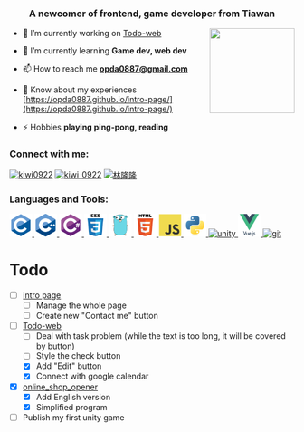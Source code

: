 <h3 align="center">A newcomer of frontend, game developer from Tiawan</h3>

<img align="right" width="150" height="150" src="https://i.imgur.com/WNnYPZL.png">

- 🔭 I’m currently working on [Todo-web](https://github.com/opda0887/Todo-web)

- 🌱 I’m currently learning **Game dev, web dev**

- 📫 How to reach me **opda0887@gmail.com**

- 📄 Know about my experiences [https://opda0887.github.io/intro-page/](https://opda0887.github.io/intro-page/)

- ⚡ Hobbies **playing ping-pong, reading**

<h3 align="left">Connect with me:</h3>
<p align="left">
<a href="https://twitter.com/kiwi0922" target="blank"><img align="center" src="https://raw.githubusercontent.com/rahuldkjain/github-profile-readme-generator/master/src/images/icons/Social/twitter.svg" alt="kiwi0922" height="30" width="40" /></a>
<a href="https://stackoverflow.com/users/kiwi_0922" target="blank"><img align="center" src="https://raw.githubusercontent.com/rahuldkjain/github-profile-readme-generator/master/src/images/icons/Social/stack-overflow.svg" alt="kiwi_0922" height="30" width="40" /></a>
<a href="https://fb.com/林隆隆" target="blank"><img align="center" src="https://raw.githubusercontent.com/rahuldkjain/github-profile-readme-generator/master/src/images/icons/Social/facebook.svg" alt="林隆隆" height="30" width="40" /></a>
</p>

<h3 align="left">Languages and Tools:</h3>
<p align="left"> <a href="https://www.cprogramming.com/" target="_blank" rel="noreferrer"> <img src="https://raw.githubusercontent.com/devicons/devicon/master/icons/c/c-original.svg" alt="c" width="40" height="40"/> </a> <a href="https://www.w3schools.com/cpp/" target="_blank" rel="noreferrer"> <img src="https://raw.githubusercontent.com/devicons/devicon/master/icons/cplusplus/cplusplus-original.svg" alt="cplusplus" width="40" height="40"/> </a> <a href="https://www.w3schools.com/cs/" target="_blank" rel="noreferrer"> <img src="https://raw.githubusercontent.com/devicons/devicon/master/icons/csharp/csharp-original.svg" alt="csharp" width="40" height="40"/> </a> <a href="https://www.w3schools.com/css/" target="_blank" rel="noreferrer"> <img src="https://raw.githubusercontent.com/devicons/devicon/master/icons/css3/css3-original-wordmark.svg" alt="css3" width="40" height="40"/> </a> <a href="https://golang.org" target="_blank" rel="noreferrer"> <img src="https://raw.githubusercontent.com/devicons/devicon/master/icons/go/go-original.svg" alt="go" width="40" height="40"/> </a> <a href="https://www.w3.org/html/" target="_blank" rel="noreferrer"> <img src="https://raw.githubusercontent.com/devicons/devicon/master/icons/html5/html5-original-wordmark.svg" alt="html5" width="40" height="40"/> </a> <a href="https://developer.mozilla.org/en-US/docs/Web/JavaScript" target="_blank" rel="noreferrer"> <img src="https://raw.githubusercontent.com/devicons/devicon/master/icons/javascript/javascript-original.svg" alt="javascript" width="40" height="40"/> </a> <a href="https://www.python.org" target="_blank" rel="noreferrer"> <img src="https://raw.githubusercontent.com/devicons/devicon/master/icons/python/python-original.svg" alt="python" width="40" height="40"/> </a> <a href="https://unity.com/" target="_blank" rel="noreferrer"> <img src="https://www.vectorlogo.zone/logos/unity3d/unity3d-icon.svg" alt="unity" width="40" height="40"/> </a> <a href="https://vuejs.org/" target="_blank" rel="noreferrer"> <img src="https://raw.githubusercontent.com/devicons/devicon/master/icons/vuejs/vuejs-original-wordmark.svg" alt="vuejs" width="40" height="40"/> </a> <a href="https://git-scm.com/" target="_blank" rel="noreferrer"> <img src="https://www.vectorlogo.zone/logos/git-scm/git-scm-icon.svg" alt="git" width="40" height="40"/> </a></p>

# Todo
- [ ] [intro page](https://github.com/opda0887/intro-page)
  - [ ] Manage the whole page
  - [ ] Create new "Contact me" button
- [ ] [Todo-web](https://github.com/opda0887/Todo-web)
  - [ ] Deal with task problem (while the text is too long, it will be covered by button)
  - [ ] Style the check button
  - [x] Add "Edit" button
  - [x] Connect with google calendar
- [x] [online_shop_opener](https://github.com/opda0887/online_shop_opener-py)
  - [x] Add English version
  - [x] Simplified program
- [ ] Publish my first unity game

